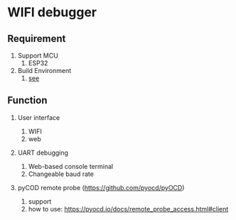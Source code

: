 # WIFI debugger

## Requirement

1. Support MCU
    1. ESP32
1. Build Environment
    1. [see](https://docs.espressif.com/projects/esp-idf/en/latest/esp32/get-started/)

## Function

1. User interface
    1. WIFI 
    2. web

1. UART debugging
    1. Web-based console terminal
    1. Changeable baud rate

1. pyCOD remote probe (https://github.com/pyocd/pyOCD)
    1. support
    2. how to use: https://pyocd.io/docs/remote_probe_access.html#client


